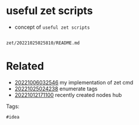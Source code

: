 # useful zet scripts

- concept of `useful zet scripts`

```
```

` zet/20221025025810/README.md `

# Related

- [20221006032546](/zet/20221006032546/README.md) my implementation of zet cmd
- [20221025024238](/zet/20221025024238/README.md) enumerate tags
- [20221012171100](/zet/20221012171100/README.md) recently created nodes hub

Tags:

    #idea
